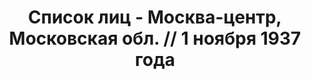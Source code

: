 ---
title: Список лиц - Москва-центр, Московская обл. // 1 ноября 1937 года
description: РГАСПИ, ф.17, оп.171, дело 412, лист 135
images:
- /disk/pictures/v04/17-171-412-135.jpg
- /disk/pictures/v04/17-171-412-136.jpg
- /disk/pictures/v04/17-171-412-137.jpg
- /disk/pictures/v04/17-171-412-138.jpg
- /disk/pictures/v04/17-171-412-139.jpg
- /disk/pictures/v04/17-171-412-140.jpg
---